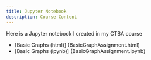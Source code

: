 ```yaml
---
title: Jupyter Notebook
description: Course Content
---
```


Here is a Jupyter notebook I created in my CTBA course
- [Basic Graphs (html)] (BasicGraphAssignment.html)
- [Basic Graphs (ipynb)] (BasicGraphAssignment.ipynb)
